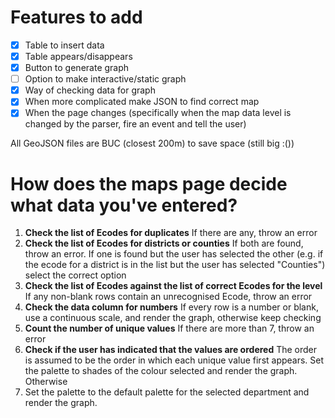 # Features to add 

- [x] Table to insert data
- [x] Table appears/disappears
- [x] Button to generate graph
- [ ] Option to make interactive/static graph
- [x] Way of checking data for graph
- [x] When more complicated make JSON to find correct map
- [x] When the page changes (specifically when the map data level is changed by the parser, fire an event and tell the user)

All GeoJSON files are BUC (closest 200m) to save space (still big :())

# How does the maps page decide what data you've entered?

1. **Check the list of Ecodes for duplicates** If there are any, throw an error
2. **Check the list of Ecodes for districts or counties** If both are found, throw an error. If one is found but the user has selected the other (e.g. if the ecode for a district is in the list but the user has selected "Counties") select the correct option
3. **Check the list of Ecodes against the list of correct Ecodes for the level** If any non-blank rows contain an unrecognised Ecode, throw an error
4. **Check the data column for numbers** If every row is a number or blank, use a continuous scale, and render the graph, otherwise keep checking
5. **Count the number of unique values** If there are more than 7, throw an error
6. **Check if the user has indicated that the values are ordered** The order is assumed to be the order in which each unique value first appears. Set the palette to shades of the colour selected and render the graph. Otherwise
7. Set the palette to the default palette for the selected department and render the graph.